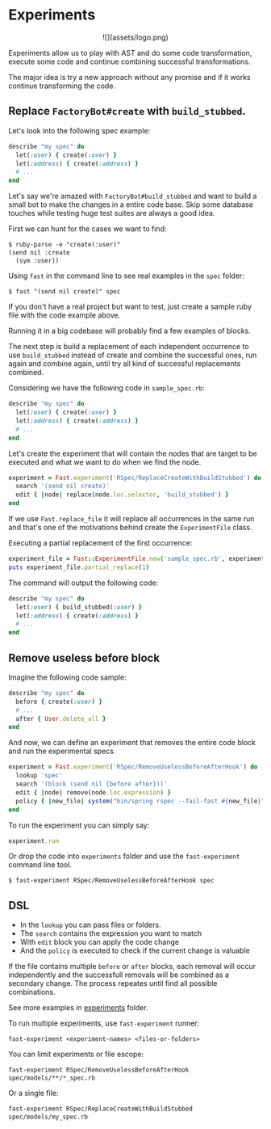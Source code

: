 # Experiments

<center>![](assets/logo.png)</center>

Experiments allow us to play with AST and do some code transformation, execute
some code and continue combining successful transformations.

The major idea is try a new approach without any promise and if it works
continue transforming the code.

## Replace `FactoryBot#create` with `build_stubbed`.

Let's look into the following spec example:

```ruby
describe "my spec" do
  let(:user) { create(:user) }
  let(:address) { create(:address) }
  # ...
end
```

Let's say we're amazed with `FactoryBot#build_stubbed` and want to build a small
bot to make the changes in a entire code base. Skip some database
touches while testing huge test suites are always a good idea.

First we can hunt for the cases we want to find:

```
$ ruby-parse -e "create(:user)"
(send nil :create
  (sym :user))
```

Using `fast` in the command line to see real examples in the `spec` folder:

```
$ fast "(send nil create)" spec
```

If you don't have a real project but want to test, just create a sample ruby
file with the code example above.

Running it in a big codebase will probably find a few examples of blocks.

The next step is build a replacement of each independent occurrence to use
`build_stubbed` instead of create and combine the successful ones, run again and
combine again, until try all kind of successful replacements combined.

Considering we have the following code in `sample_spec.rb`:

```ruby
describe "my spec" do
  let(:user) { create(:user) }
  let(:address) { create(:address) }
  # ...
end
```

Let's create the experiment that will contain the nodes that are target to be
executed and what we want to do when we find the node.

```ruby
experiment = Fast.experiment('RSpec/ReplaceCreateWithBuildStubbed') do
  search '(send nil create)'
  edit { |node| replace(node.loc.selector, 'build_stubbed') }
end
```

If we use `Fast.replace_file` it will replace all occurrences in the same run
and that's one of the motivations behind create the `ExperimentFile` class.

Executing a partial replacement of the first occurrence:

```ruby
experiment_file = Fast::ExperimentFile.new('sample_spec.rb', experiment) }
puts experiment_file.partial_replace(1)
```

The command will output the following code:

```ruby
describe "my spec" do
  let(:user) { build_stubbed(:user) }
  let(:address) { create(:address) }
  # ...
end
```

## Remove useless before block

Imagine the following code sample:

```ruby
describe "my spec" do
  before { create(:user) }
  # ...
  after { User.delete_all }
end
```

And now, we can define an experiment that removes the entire code block and run
the experimental specs.

```ruby
experiment = Fast.experiment('RSpec/RemoveUselessBeforeAfterHook') do
  lookup 'spec'
  search '(block (send nil {before after}))'
  edit { |node| remove(node.loc.expression) }
  policy { |new_file| system("bin/spring rspec --fail-fast #{new_file}") }
end
```

To run the experiment you can simply say:

```ruby
experiment.run
```

Or drop the code into `experiments` folder and use the `fast-experiment` command
line tool.

    $ fast-experiment RSpec/RemoveUselessBeforeAfterHook spec
 
## DSL

- In the `lookup` you can pass files or folders.
- The `search` contains the expression you want to match
- With `edit` block you can apply the code change
- And the `policy` is executed to check if the current change is valuable

If the file contains multiple `before` or `after` blocks, each removal will
occur independently and the successfull removals will be combined as a
secondary change. The process repeates until find all possible combinations.

See more examples in [experiments](experiments) folder.

To run multiple experiments, use `fast-experiment` runner:

```
fast-experiment <experiment-names> <files-or-folders>
```

You can limit experiments or file escope:

```
fast-experiment RSpec/RemoveUselessBeforeAfterHook spec/models/**/*_spec.rb
```

Or a single file:

```
fast-experiment RSpec/ReplaceCreateWithBuildStubbed spec/models/my_spec.rb
```

